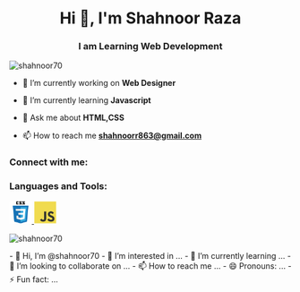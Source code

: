 <h1 align="center">Hi 👋, I'm Shahnoor Raza</h1>
<h3 align="center">I am Learning Web Development</h3>

<p align="left"> <img src="https://komarev.com/ghpvc/?username=shahnoor70&label=Profile%20views&color=0e75b6&style=flat" alt="shahnoor70" /> </p>

- 🔭 I’m currently working on **Web Designer**

- 🌱 I’m currently learning **Javascript**

- 💬 Ask me about **HTML,CSS**

- 📫 How to reach me **shahnoorr863@gmail.com**

<h3 align="left">Connect with me:</h3>
<p align="left">
</p>

<h3 align="left">Languages and Tools:</h3>
<p align="left"> <a href="https://www.w3schools.com/css/" target="_blank" rel="noreferrer"> <img src="https://raw.githubusercontent.com/devicons/devicon/master/icons/css3/css3-original-wordmark.svg" alt="css3" width="40" height="40"/> </a> <a href="https://developer.mozilla.org/en-US/docs/Web/JavaScript" target="_blank" rel="noreferrer"> <img src="https://raw.githubusercontent.com/devicons/devicon/master/icons/javascript/javascript-original.svg" alt="javascript" width="40" height="40"/> </a> </p>

<p><img align="center" src="https://github-readme-stats.vercel.app/api/top-langs?username=shahnoor70&show_icons=true&locale=en&layout=compact" alt="shahnoor70" /></p>
- 👋 Hi, I’m @shahnoor70
- 👀 I’m interested in ...
- 🌱 I’m currently learning ...
- 💞️ I’m looking to collaborate on ...
- 📫 How to reach me ...
- 😄 Pronouns: ...
- ⚡ Fun fact: ...

<!---
shahnoor70/shahnoor70 is a ✨ special ✨ repository because its `README.md` (this file) appears on your GitHub profile.
You can click the Preview link to take a look at your changes.
--->
